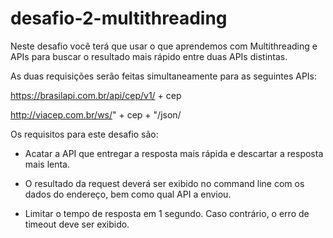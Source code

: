 # desafio-2-multithreading

Neste desafio você terá que usar o que aprendemos com Multithreading e APIs para buscar o resultado mais rápido entre duas APIs distintas.

As duas requisições serão feitas simultaneamente para as seguintes APIs:

https://brasilapi.com.br/api/cep/v1/ + cep

http://viacep.com.br/ws/" + cep + "/json/

Os requisitos para este desafio são:

- Acatar a API que entregar a resposta mais rápida e descartar a resposta mais lenta.

- O resultado da request deverá ser exibido no command line com os dados do endereço, bem como qual API a enviou.

- Limitar o tempo de resposta em 1 segundo. Caso contrário, o erro de timeout deve ser exibido.